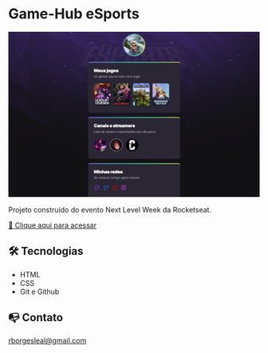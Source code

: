 # Game-Hub eSports

![preview](./github/preview.png)

Projeto construido do evento Next Level Week da Rocketseat.

[🔗 Clique aqui para acessar](https://rborgesleal.github.io/Game-Hub/)

## 🛠 Tecnologias

- HTML
- CSS
- Git e Github

## 📭 Contato

rborgesleal@gmail.com